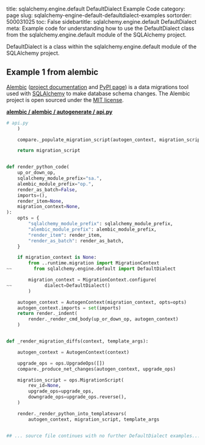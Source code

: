 title: sqlalchemy.engine.default DefaultDialect Example Code
category: page
slug: sqlalchemy-engine-default-defaultdialect-examples
sortorder: 500031025
toc: False
sidebartitle: sqlalchemy.engine.default DefaultDialect
meta: Example code for understanding how to use the DefaultDialect class from the sqlalchemy.engine.default module of the SQLAlchemy project.


DefaultDialect is a class within the sqlalchemy.engine.default module of the SQLAlchemy project.


## Example 1 from alembic
[Alembic](https://github.com/sqlalchemy/alembic)
([project documentation](https://alembic.sqlalchemy.org/) and
[PyPI page](https://pypi.org/project/alembic/))
is a data migrations tool used with [SQLAlchemy](/sqlalchemy.html) to make
database schema changes. The Alembic project is open sourced under the
[MIT license](https://github.com/sqlalchemy/alembic/blob/master/LICENSE).

[**alembic / alembic / autogenerate / api.py**](https://github.com/sqlalchemy/alembic/blob/master/alembic/autogenerate/api.py)

```python
# api.py
    )

    compare._populate_migration_script(autogen_context, migration_script)

    return migration_script


def render_python_code(
    up_or_down_op,
    sqlalchemy_module_prefix="sa.",
    alembic_module_prefix="op.",
    render_as_batch=False,
    imports=(),
    render_item=None,
    migration_context=None,
):
    opts = {
        "sqlalchemy_module_prefix": sqlalchemy_module_prefix,
        "alembic_module_prefix": alembic_module_prefix,
        "render_item": render_item,
        "render_as_batch": render_as_batch,
    }

    if migration_context is None:
        from ..runtime.migration import MigrationContext
~~        from sqlalchemy.engine.default import DefaultDialect

        migration_context = MigrationContext.configure(
~~            dialect=DefaultDialect()
        )

    autogen_context = AutogenContext(migration_context, opts=opts)
    autogen_context.imports = set(imports)
    return render._indent(
        render._render_cmd_body(up_or_down_op, autogen_context)
    )


def _render_migration_diffs(context, template_args):

    autogen_context = AutogenContext(context)

    upgrade_ops = ops.UpgradeOps([])
    compare._produce_net_changes(autogen_context, upgrade_ops)

    migration_script = ops.MigrationScript(
        rev_id=None,
        upgrade_ops=upgrade_ops,
        downgrade_ops=upgrade_ops.reverse(),
    )

    render._render_python_into_templatevars(
        autogen_context, migration_script, template_args


## ... source file continues with no further DefaultDialect examples...

```

